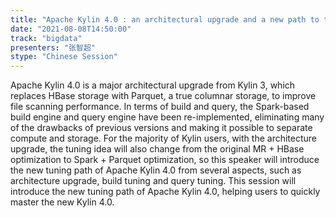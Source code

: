 ```yaml
---
title: "Apache Kylin 4.0 : an architectural upgrade and a new path to tuning"
date: "2021-08-08T14:50:00" 
track: "bigdata"
presenters: "张智超"
stype: "Chinese Session"
---
```

Apache Kylin 4.0 is a major architectural upgrade from Kylin 3, which replaces HBase storage with Parquet, a true columnar storage, to improve file scanning performance. In terms of build and query, the Spark-based build engine and query engine have been re-implemented, eliminating many of the drawbacks of previous versions and making it possible to separate compute and storage. For the majority of Kylin users, with the architecture upgrade, the tuning idea will also change from the original MR + HBase optimization to Spark + Parquet optimization, so this speaker will introduce the new tuning path of Apache Kylin 4.0 from several aspects, such as architecture upgrade, build tuning and query tuning. This session will introduce the new tuning path of Apache Kylin 4.0, helping users to quickly master the new Kylin 4.0.